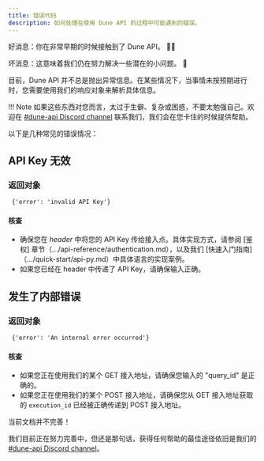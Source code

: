 ```yaml
---
title: 错误代码
description: 如何处理在使用 Dune API 的过程中可能遇到的错误。
---
```


好消息：你在非常早期的时候接触到了 Dune API。 🧙‍♂️

坏消息：这意味着我们仍在努力解决一些潜在的小问题。 👹

目前，Dune API 并不总是抛出异常信息。在某些情况下，当事情未按预期进行时，您需要使用我们的响应对象来解析具体信息。

!!! Note
    如果这些东西对您而言，太过于生僻、复杂或困惑，不要太勉强自己。欢迎在 [#dune-api Discord channel](https://discord.com/channels/757637422384283659/1019910980634939433) 联系我们，我们会在您卡住的时候提供帮助。

以下是几种常见的错误情况：

## API Key 无效

### 返回对象

```
 {'error': 'invalid API Key'}
```

#### 核查
 
  - 确保您在 *header* 中将您的 API Key 传给接入点。具体实现方式，请参阅 [鉴权] 章节（.../api-reference/authentication.md），以及我们 [快速入门指南]（.../quick-start/api-py.md）中具体语言的实现案例。
  - 如果您已经在 header 中传递了 API Key，请确保输入正确。


## 发生了内部错误

### 返回对象

```
 {'error': 'An internal error occurred'}
```

#### 核查

  - 如果您正在使用我们的某个 GET 接入地址，请确保您输入的 "query_id" 是正确的。
  - 如果您正在使用我们的某个 POST 接入地址，请确保您从 GET 接入地址获取的 `execution_id` 已经被正确传递到 POST 接入地址。


当前文档并不完善！

我们目前正在努力完善中，但还是那句话，获得任何帮助的最佳途径依旧是我们的 [#dune-api Discord channel](https://discord.com/channels/757637422384283659/1019910980634939433)。